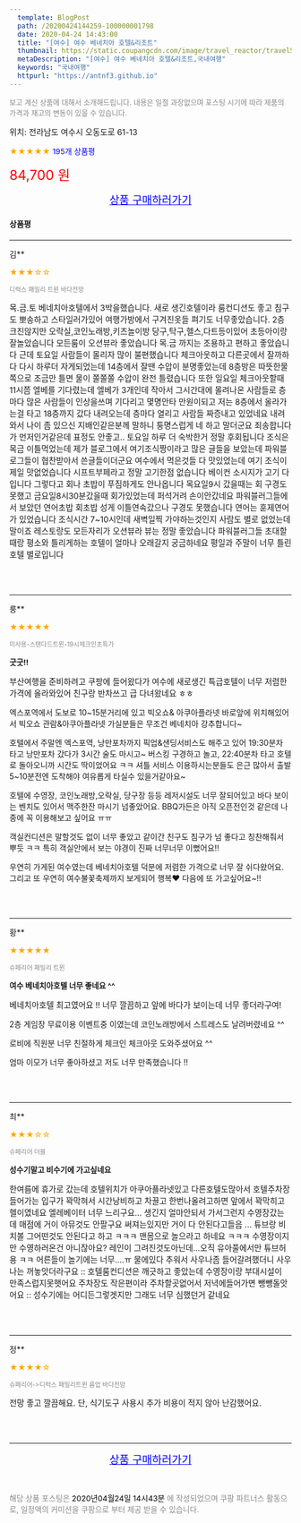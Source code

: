 ```yaml
---
  template: BlogPost
  path: /20200424144259-100000001798
  date: 2020-04-24 14:43:00
  title: "[여수] 여수 베네치아 호텔&리조트"
  thumbnail: https://static.coupangcdn.com/image/travel_reactor/travelSeller/hotel/A00164974/0b0c02f3-5ebc-4847-a857-7d168365f9d2.jpg
  metaDescription: "[여수] 여수 베네치아 호텔&리조트,국내여행"
  keywords: "국내여행"
  httpurl: "https://antnf3.github.io"
---
```

  
<span style="color: #888;font-size:0.8rem">보고 계신 상품에 대해서 소개해드립니다.
내용은 일절 과장없으며 포스팅 시기에 따라 제품의 가격과 재고의 변동이 있을 수 있습니다.</span>
  
<span style="font-size: 0.9rem;">위치: 전라남도 여수시 오동도로 61-13 </span>
  
<span style="color: orange;">★★★★★</span> <span style="color: blue;font-size: 0.85rem;">195개 상품평</span>
  
<span style="color: red;font-size: 1.5rem;">84,700 원</span>
  






<p align="center"><a href="http://me2.do/GeYo6vBT" style="font-size: 1.2rem; color: blue;">상품 구매하러가기</a></p>

#### 상품평
  
---
  
김**
    
<span style="color: orange;">★★★☆☆</span>
    
<span style="color: #888;font-size:0.7rem">디럭스 패밀리 트윈 바다전망</span>
    

    
<span style="font-size: 0.9rem;">목.금.토 베네치아호텔에서 3박을했습니다.
새로 생긴호텔이라 룸컨디션도 좋고 침구도 뽀송하고
스타일러가있어 여행가방에서 구겨진옷들 펴기도
너무좋았습니다.
2층 크진않지만 오락실,코인노래방,키즈놀이방
당구,탁구,헬스,다트등이있어 초등아이랑잘놀았습니다
모든룸이 오션뷰라 좋았습니다
목.금 까지는  조용하고 편하고 좋았습니다
근데 토요일 사람들이 몰리자 많이 불편했습니다
체크아웃하고 다른곳에서 잘까하다 다시 하루더 자게되었는데
14층에서 잘땐 수압이 분명좋았는데 8층방은 따뜻한물쪽으로
조금만 틀면 물이 쫄쫄쫄 수압이 완전 틀렸습니다
또한 일요일 체크아웃할때 11시쯤 엘베를 기다렸는데
엘베가 3개인데 작아서 그시간대에 몰려나온 사람들로
층마다 많은 사람들이 인상을쓰며 기다리고 몇명안타
만원이되고 저는 8층에서 올라가는걸 타고 18층까지
갔다 내려오는데 층마다 열리고 사람들 짜증내고 있었네요
내려와서 나이 좀 있으신 지배인같은분께 말하니 퉁명스럽게
네 하고 말더군요 죄송합니다가 먼저인거같은데 표정도 안좋고..
토요일 하루 더 숙박한거 정말 후회됩니다
조식은 목금 이틀먹었는데 제가 블로그에서 여기조식짱이라고
많은 글들을 보았는데 파워블로그들이 협찬받아서 쓴글들이더군요
여수에서  먹은것들 다 맛있었는데 여기 조식이 제일 맛없었습니다
시프트부페라고 정말 고기한점 없습니다
베이컨  소시지가 고기 다입니다
그렇다고 회나 초밥이 푸짐하게도 안나옵니다
목요일9시 갔을때는 회 구경도 못했고 금요일8시30분갔을때
회가있었는데 퍼석거려 손이안갔네요
파워블러그들에서 보았던 연어초밥 회초밥 성게 이틀연속갔으나
구경도 못했습니다 
연어는 훈제연어가 있었습니다
조식시간 7~10시인데 새벽일찍 가야하는것인지 사람도 별로
없었는데 말이죠
레스토랑도 모든자리가 오션뷰라 뷰는 정말 좋았습니다
파워블러그들 초대할때랑 평소와 틀리게하는 호텔이 얼마나
오래갈지 궁금하네요
평일과 주말이 너무 틀린호텔 별로입니다</span>
    
<br>
<br>

---
  
룽**
    
<span style="color: orange;">★★★★★</span>
    
<span style="color: #888;font-size:0.7rem">미사용-스탠다드트윈-19시체크인초특가</span>
    
<span style="font-size:0.85rem">**굿굿!!**</span>
    
<span style="font-size: 0.9rem;">부산여행을 준비하려고 쿠팡에 들어왔다가 여수에 새로생긴 특급호텔이 너무 저렴한 가격에 올라와있어
친구랑 반차쓰고 급 다녀왔네요 ㅎㅎ

엑스포역에서 도보로 10~15분거리에 있고 빅오쇼& 아쿠아플라넷 바로앞에 위치해있어서 
빅오쇼 관람&아쿠아플라넷 가실분들은 무조건 베네치아 강추합니다~

호텔에서 주말엔 엑스포역, 낭만포차까지 픽업&샌딩서비스도 해주고 있어
19:30분차 타고 낭만포차 갔다가 3시간 술도 마시고~ 버스킹 구경하고 놀고,
22:40분차 타고 호텔로 돌아오니까 시간도 딱이었어요 ㅋㅋ
셔틀 서비스 이용하시는분들도 은근 많아서 출발 5~10분전엔 도착해야 여유롭게 타실수 있을거같아요~

호텔에 수영장, 코인노래방,오락실, 당구장 등등 레저시설도 너무 잘되어있고
바다 보이는 벤치도 있어서 맥주한잔 마시기 넘좋았어요. 
BBQ가든은 아직 오픈전인것 같은데 나중에 꼭 이용해보고 싶어요 ㅠㅠ

객실컨디션은 말할것도 없이 너무 좋았고 같이간 친구도 침구가 넘 좋다고 칭찬해줘서 뿌듯 ㅋㅋ
특히 객실안에서 보는 야경이 진짜 너무너무 이뻤어요!!

우연히 가게된 여수였는데 베네치아호텔 덕분에 저렴한 가격으로 너무 잘 쉬다왔어요.
그리고 또 우연히 여수불꽃축제까지 보게되어 행복♥
다음에 또 가고싶어요~!!</span>
    
<br>
<br>

---
  
황**
    
<span style="color: orange;">★★★★★</span>
    
<span style="color: #888;font-size:0.7rem">슈페리어 패밀리 트윈</span>
    
<span style="font-size:0.85rem">**여수 베네치아호텔 너무 좋네요 ^^**</span>
    
<span style="font-size: 0.9rem;"> 베네치아호텔 최고였어요 !!
너무 깔끔하고  앞에 바다가 보이는데 너무 좋더라구여!

2층 게임장 무료이용 이벤트중 이였는데 코인노래방에서 스트레스도 날려버렸네요 ^^ 

로비에 직원분 너무 친절하게 체크인 체크아웃 도와주셨어요 ^^ 

엄마 이모가 너무 좋아하셨고 저도 너무 만족했습니다 !!</span>
    
<br>
<br>

---
  
최**
    
<span style="color: orange;">★★★☆☆</span>
    
<span style="color: #888;font-size:0.7rem">슈페리어 더블</span>
    
<span style="font-size:0.85rem">**성수기말고 비수기에 가고싶네요**</span>
    
<span style="font-size: 0.9rem;">한여름에 휴가로 갔는데 호텔위치가 아쿠아플라넷있고 다른호텔도많아서 호텔주차장들어가는 입구가 꽉막혀서 시간낭비하고 차끌고 한번나올려고하면 앞에서 꽉막히고 헬이였네요 엘레베이터 너무 느리구요... 생긴지 얼마안되서 가서그런지 수영장갔는데 매점에 거이 아뮤것도 안팔구요 써져는있지만 거이 다 안된다고들음 ... 튜브랑 비치볼 그어떤것도 안된다고 하고 ㅋㅋㅋ 맨몸으로 놀으라고 하네요 ㅋㅋㅋ 수영장이지만 수영하러온건 아니잖아요? 레인이 그려진것도아닌데...오직 유아풀에서만 튜브허용 ㅋㅋ 어른들이 놀기에는 너무....ㅠ 물에있다 추워서 사우나좀 들어갈려했더니 사우나는 꺼놓앗더라구요 :: 호텔룸컨디션은 깨긋하고 좋았는데 수영장이랑 부대시설이 만족스럽지못햇어요 주차장도 작은편이라 주차할곳없어서 저녁에들어가면 뺑뺑돌앗어요 :: 성수기에는 어디든그렇겟지만 그래도 너무 심했던거 같네요</span>
    
<br>
<br>

---
  
정**
    
<span style="color: orange;">★★★★☆</span>
    
<span style="color: #888;font-size:0.7rem">슈페리어->디럭스 패밀리트윈 룸업 바다전망</span>
    

    
<span style="font-size: 0.9rem;">전망 좋고 깔끔해요. 단, 식기도구 사용시 추가 비용이 적지 않아 난감했어요.</span>
    
<br>
<br>


  
---
  
<p align="center"><a href="http://me2.do/GeYo6vBT" style="font-size: 1.2rem; color: blue;">상품 구매하러가기</a></p>
  
<br>
  
<span style="font-size: 0.85rem; color: #888;">해당 상품 포스팅은 <span style="color: #000;"> 2020년04월24일 14시43분 </span> 에 작성되었으며 쿠팡 파트너스 활동으로, 일정액의 커미션을 쿠팡으로 부터 제공 받을 수 있습니다.</span>
